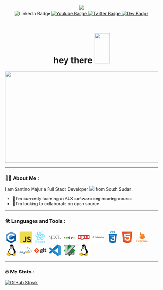 <div id="header" align="center">
    <img src="https://media.giphy.com/media/M9gbBd9nbDrOTu1Mqx/giphy.gif" width="100"/>
    <div id="badges">
        <a hre"https://www.linkedin.com/in/santino-majur/">
            <img src="https://img.shields.io/badge/LinkedIn-blue?style=for-the-badge&logo=linkedin&logoColor=white" alt="LinkedIn Badge"/>
        </a>
        <a href="your-youtube-URL">
            <img src="https://img.shields.io/badge/YouTube-red?style=for-the-badge&logo=youtube&logoColor=white" alt="Youtube Badge"/>
        </a>
        <a href="https://twitter.com/demalong6">
            <img src="https://img.shields.io/badge/Twitter-blue?style=for-the-badge&logo=twitter&logoColor=white" alt="Twitter Badge"/>
        </a>
        <a href="https://dev.to/de_malong">
            <img src="https://img.shields.io/badge/Dev-red?style=for-the-badge&logo=dev&logoColor=white" alt="Dev Badge"/>
        </a>
    </div>
    <img src="https://komarev.com/ghpvc/?username=SantinoMajur&style=flat-square&color=blue" alt=""/>
    <h1>
        hey there
        <img src="https://media.giphy.com/media/hvRJCLFzcasrR4ia7z/giphy.gif" width="50px" height="100px" />
</h1>
</div>
<div align="center">
  <img src="https://media.giphy.com/media/dWesBcTLavkZuG35MI/giphy.gif" width="600" height="300"/>
</div>
<hr>

### :man_technologist: About Me :
I am Santino Majur a Full Stack Developer <img src="https://media.giphy.com/media/WUlplcMpOCEmTGBtBW/giphy.gif" width="30"> from South Sudan.
- 🌱 I’m currently learning at ALX software engineering course
- 💞️ I’m looking to collaborate on open source
<hr>

### :hammer_and_wrench: Languages and Tools :
<div>
    <img src="https://github.com/devicons/devicon/blob/master/icons/c/c-original.svg" title="C" alt="c" width="40" height="40"/>&nbsp;
    <img src="https://github.com/devicons/devicon/blob/master/icons/javascript/javascript-original.svg" title="js" alt="js" width="40" height="40"/>&nbsp;
    <img src="https://github.com/devicons/devicon/blob/master/icons/react/react-original-wordmark.svg" title="React" alt="React" width="40" height="40"/>&nbsp;
    <img src="https://github.com/devicons/devicon/blob/master/icons/nextjs/nextjs-original-wordmark.svg" title="Next js" alt="Nextjs" width="40" height="40"/>&nbsp;
    <img src="https://github.com/devicons/devicon/blob/master/icons/nodejs/nodejs-original-wordmark.svg" title="NodeJS" alt="NodeJS" width="40" height="40"/>&nbsp;
    <img src="https://github.com/devicons/devicon/blob/master/icons/npm/npm-original-wordmark.svg" title="NPM" alt="NPM" width="40" height="40"/>&nbsp;
    <img src="https://github.com/devicons/devicon/blob/master/icons/tailwindcss/tailwindcss-original-wordmark.svg" title="Tailwindcss" alt="TRailwindcss" width="40" height="40"/>&nbsp;
    <img src="https://github.com/devicons/devicon/blob/master/icons/css3/css3-plain-wordmark.svg"  title="CSS3" alt="CSS" width="40" height="40"/>&nbsp;
    <img src="https://github.com/devicons/devicon/blob/master/icons/html5/html5-original.svg" title="HTML5" alt="HTML" width="40" height="40"/>&nbsp;
    <img src="https://github.com/devicons/devicon/blob/master/icons/firebase/firebase-plain-wordmark.svg" title="Firebase" alt="Firebase" width="40" height="40"/>&nbsp;
    <img src="https://github.com/devicons/devicon/blob/master/icons/linux/linux-original.svg" title="Linux" alt="Linux" width="40" height="40"/>&nbsp;
    <img src="https://github.com/devicons/devicon/blob/master/icons/mysql/mysql-original-wordmark.svg" title="MySQL"  alt="MySQL" width="40" height="40"/>&nbsp;
    <img src="https://github.com/devicons/devicon/blob/master/icons/git/git-original-wordmark.svg" title="Git" alt="Git" width="40" height="40"/>&nbsp;
    <img src="https://github.com/devicons/devicon/blob/master/icons/vscode/vscode-original.svg" title="Vscode" alt="Vscode" width="40" height="40"/>&nbsp;
    <img src="https://github.com/devicons/devicon/blob/master/icons/vim/vim-original.svg" title="Vim" alt="Vim" width="40" height="40"/>&nbsp;
    <img src="https://github.com/devicons/devicon/blob/master/icons/linux/linux-original.svg" title="Linux" alt="Linux" width="40" height="40"/>&nbsp;
</div>
    <hr>
    
### :fire: My Stats :
[![GitHub Streak](http://github-readme-streak-stats.herokuapp.com?user=SantinoMajur&theme=dark)](https://git.io/streak-stats)


